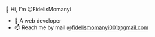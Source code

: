 👋 Hi, I’m @FidelisMomanyi
- 👀 A web developer
- 📫 Reach me  by mail @fidelismomanyi001@gmail.com


<!---
Collinskanyiri/Collinskanyiri is a ✨ special ✨ repository because its `README.md` (this file) appears on your GitHub profile.
You can click the Preview link to take a look at your changes.
--->